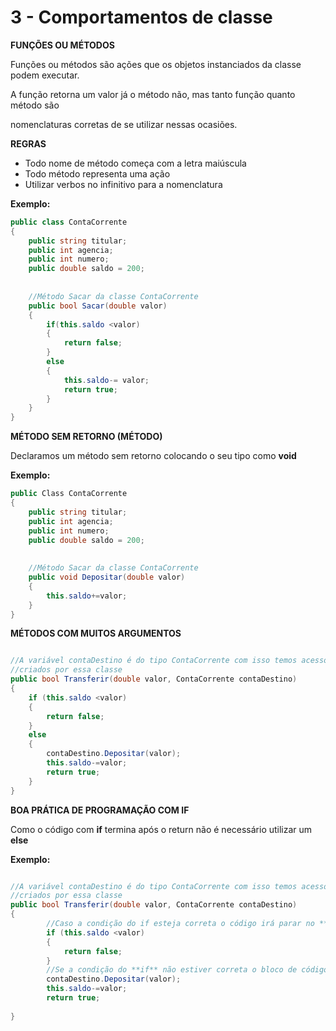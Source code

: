 # 3 - Comportamentos de classe

**FUNÇÕES OU MÉTODOS**

Funções ou métodos são ações que os objetos instanciados da classe podem executar.

A função retorna um valor já o método não, mas tanto função quanto método são

nomenclaturas corretas de se utilizar nessas ocasiões.

**REGRAS**

- Todo nome de método começa com a letra maiúscula
- Todo método representa uma ação
- Utilizar verbos no infinitivo para a nomenclatura

**Exemplo:**

```csharp
public class ContaCorrente
{
	public string titular;
    public int agencia;
    public int numero;
    public double saldo = 200;
		
		
	//Método Sacar da classe ContaCorrente
	public bool Sacar(double valor)
	{
		if(this.saldo <valor)
		{
			return false;
		}
		else
		{
			this.saldo-= valor;
			return true;
		}
	}		
}
```

**MÉTODO SEM RETORNO (MÉTODO)**

Declaramos um método sem retorno colocando o seu tipo como **void**

**Exemplo:**

```csharp
public Class ContaCorrente
{
	public string titular;
    public int agencia;
    public int numero;
    public double saldo = 200;
		
		
	//Método Sacar da classe ContaCorrente
	public void Depositar(double valor)
	{
		this.saldo+=valor;
	}
}
```

**MÉTODOS COM MUITOS ARGUMENTOS**

```csharp

//A variável contaDestino é do tipo ContaCorrente com isso temos acesso aos objetos 
//criados por essa classe
public bool Transferir(double valor, ContaCorrente contaDestino)
{
	if (this.saldo <valor)
	{
		return false;		
	}
	else
	{
		contaDestino.Depositar(valor);
		this.saldo-=valor;
		return true;
	}
}
```

**BOA PRÁTICA DE PROGRAMAÇÃO COM IF**

Como o código com  **if** termina após o return não é necessário utilizar um **else**

**Exemplo:**

```csharp

//A variável contaDestino é do tipo ContaCorrente com isso temos acesso aos objetos 
//criados por essa classe
public bool Transferir(double valor, ContaCorrente contaDestino)
{
		//Caso a condição do if esteja correta o código irá parar no **return false**
		if (this.saldo <valor)
		{
			return false;		
		}
		//Se a condição do **if** não estiver correta o bloco de código abaixo será executado
		contaDestino.Depositar(valor);
		this.saldo-=valor;
		return true;
		
}
```